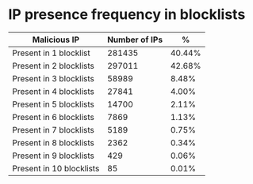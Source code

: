 # IP presence frequency in blocklists
| Malicious IP | Number of IPs | % |
|----|----|----|
| Present in 1 blocklist | 281435 | 40.44% |
| Present in 2 blocklists | 297011 | 42.68% |
| Present in 3 blocklists | 58989 | 8.48% |
| Present in 4 blocklists | 27841 | 4.00% |
| Present in 5 blocklists | 14700 | 2.11% |
| Present in 6 blocklists | 7869 | 1.13% |
| Present in 7 blocklists | 5189 | 0.75% |
| Present in 8 blocklists | 2362 | 0.34% |
| Present in 9 blocklists | 429 | 0.06% |
| Present in 10 blocklists | 85 | 0.01% |
